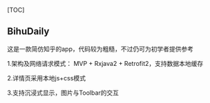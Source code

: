 [TOC]

## BihuDaily

这是一款简仿知乎的app，代码较为粗糙，不过仍可为初学者提供参考

1.架构及网络请求模式： MVP + Rxjava2 + Retrofit2，支持数据本地缓存

2.详情页采用本地js+css模式

3.支持沉浸式显示，图片与Toolbar的交互



